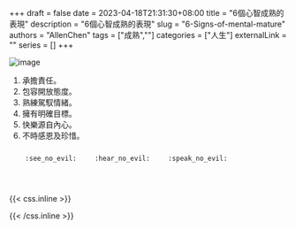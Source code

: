 +++ 
draft = false
date = 2023-04-18T21:31:30+08:00
title = "6個心智成熟的表現"
description = "6個心智成熟的表現"
slug = "6-Signs-of-mental-mature"
authors = "AllenChen"
tags = ["成熟",""]
categories = ["人生"]
externalLink = ""
series = []
+++

![image](/images/post/A-mental-mature-rabbit-with-big-blue-eyes-with-comic-style.jpeg)

1. 承擔責任。
2. 包容開放態度。
3. 熟練駕馭情緒。
4. 擁有明確目標。
5. 快樂源自內心。
6. 不時感恩及珍惜。

<p><span class="nowrap"><span class="emojify">🙈</span> <code>:see_no_evil:</code></span>  <span class="nowrap"><span class="emojify">🙉</span> <code>:hear_no_evil:</code></span>  <span class="nowrap"><span class="emojify">🙊</span> <code>:speak_no_evil:</code></span></p>
<br>
    

{{< css.inline >}}
<style>
.emojify {
	font-family: Apple Color Emoji, Segoe UI Emoji, NotoColorEmoji, Segoe UI Symbol, Android Emoji, EmojiSymbols;
	font-size: 2rem;
	vertical-align: middle;
}
@media screen and (max-width:650px) {
  .nowrap {
    display: block;
    margin: 25px 0;
  }
}
</style>
{{< /css.inline >}}
